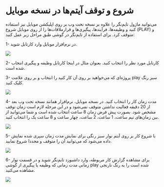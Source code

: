 # شروع و توقف آیتم‌ها در نسخه موبایل

می‌توانید ماژول تایم‌نگر را علاوه بر نسخه تحت وب بر روی اپلیکشن موبایل نیز استفاده کنید و وظیفه‌ها، فرآیندها، پیگیری‌ها و قرارملاقات‌ها را از روی موبایل شروع (PLAY) و متوقف کرد. برای استفاده از تایم‌نگر در گوشی طبق مراحل زیر عمل کنید:

1-	در نرم‌افزار موبایل وارد کارتابل شوید.

![](ItemsInCartabl.jpg)

2-	کارتابل مورد نظر را انتخاب کنید. بعنوان مثال در اینجا کارتابل وظیفه و پیگیری انتخاب شده است.

3-	پروژه‌ای که می‌خواهید بر روی آن کار کنید را انتخاب و بر روی علامت play سبز رنگ کلیک کنید.

![](PlayAndStop.jpg)

4-	مدت زمان کار را انتخاب کنید. در نسخه موبایل، نرم‌افزار همانند نسخه تحت وب بعد از 20 دقیقه فعالیت نداشتن متوقف نمی‌شود و در این مرحله لازم است زمان توقف مشخص شود. بصورت پیش فرض زمان 8 ساعت انتخاب شده است و شما می‌توانید از بین زمان‌های نیم ساعت، 1 ساعت، 2 ساعت، چهار ساعت و 8 ساعت یک را انتخاب کنید.
 
![](SelectTime.jpg)

5-	با شروع کار بر روی آیتم نوار سبز رنگی برای نمایش مدت زمان سپری شده نمایش داده می‌شود که می‌توانید آن را متوقف و مجددا شروع نمایید. 
 
![](StartTiming.jpg)

6-	برای مشاهده گزارش کار مربوطه، وارد داشبورد تایم‌نگر شوید و در قسمت نوار زمانی مدت زمانی که وظیفه یا پیگیری از گوشی play شده است را به رنگ نارنجی مشاهده می‌کنید.

![](Dashbord.png)
